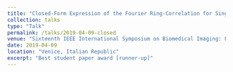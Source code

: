 ```yaml
---
title: "Closed-Form Expression of the Fourier Ring-Correlation for Single-Molecule Localization Microscopy"
collection: talks
type: "Talk"
permalink: /talks/2019-04-09-closed
venue: "Sixteenth IEEE International Symposium on Biomedical Imaging: From Nano to Macro (ISBI’19)"
date: 2019-04-09
location: "Venice, Italian Republic"
excerpt: "Best student paper award [runner-up]"
---
```


